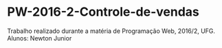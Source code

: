 # PW-2016-2-Controle-de-vendas
Trabalho realizado durante a matéria de Programação Web, 2016/2, UFG.
Alunos:
Newton Junior
